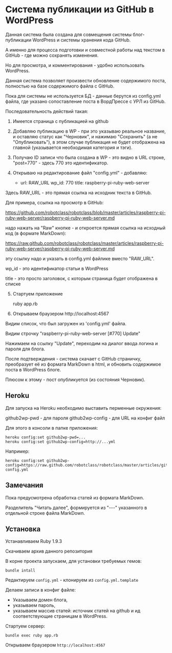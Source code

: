 Система публикации из GitHub в WordPress
========================================

Данная система была создана для совмещения системы блог-публикации WordPress
и системы хранения кода GitHub. 

А именно для процесса подготовки и совместной работы
над текстом в GitHub - где можно сохранять изменения.

Но для просмотра, и комментирования - удобно использовать WordPress.

Данная система позволяет произвести обновление содержимого поста, полностью
на базе содержимого файла с GitHub.

Пока для системы не используется БД - данные берутся из config.yml файла,
где указано сопоставление поста в ВордПрессе с УРЛ из GitHub.


Последовательность действий такая:

1) Имеется страница с публикацией на github

2) Добавляю публикацию в WP - при это указываю реальное название, и 
оставляю статус как "Черновик", и нажимаю "Сохранить" (а не "Опубликовать"),
в этом случае публикация не будет отображена на главной (указывается необходимая категория и тэги).

3) Получаю ID записи что была создана в WP - это видно в URL строке, "post=770" - 
здесь  770 это идентификатор.

4) Открываю на редактирование файл "config.yml" - добавляю:

    - url: RAW_URL
      wp_id: 770
      title: raspberry-pi-ruby-web-server

Здесь RAW_URL - это прямая ссылка на исходник текста в GitHub.

Для примера, ссылка на просмотр в GitHub:

https://github.com/robotclass/robotclass/blob/master/articles/raspberry-pi-ruby-web-server/raspberry-pi-ruby-web-server.md

надо нажать на "Raw" кнопке - и откроется прямая ссылка на исходный код (в формате MarkDown):

https://raw.github.com/robotclass/robotclass/master/articles/raspberry-pi-ruby-web-server/raspberry-pi-ruby-web-server.md

эту ссылку надо и указать в config.yml файлике вместо "RAW_URL".

wp_id - это идентификатор статьи в WordPress

title - это просто заголовок, с которым страница будет отображена в списке

5) Стартуем приложение

    ruby app.rb


6) Открываем браузером http://localhost:4567

Видим список, что был загружен из 'config.yml' файла.

Видим строчку "raspberry-pi-ruby-web-server [#770] Update"

Нажимаем на ссылку "Update", переходим на диалог ввода логина и пароля для 
блога.

После подтверждения - система скачает с GitHub страничку, преобразует её из
формата MarkDown в html, и обновить содержимое поста в WordPress блоге.

Плюсом к этому - пост опубликуется (из состояния Черновик).


Heroku
------

Для запуска на Heroku необходимо выставить перменные окружения:

github2wp-pwd - для пароля
github2wp-config - для URL на конфиг файл

Для этого в консоли в папке приложения:

    heroku config:set github2wp-pwd=...
    heroku config:set github2wp-config=http://...yml

Например:

    heroku config:set github2wp-config=https://raw.github.com/robotclass/robotclass/master/articles/github2wp-config.yml


Замечания
---------

Пока предусмотрена обработка статей из формата MarkDown.

Разделитель "Читать далее", формируется из "---" указанного в отдельной строке
файла MarkDown.

Установка
---------

Устанавливаем Ruby 1.9.3

Скачиваем архив данного репозитория

В корне проекта запускаем, для установки требуемых гемов:

    bundle intall

Редактируем `config.yml` - клонируем из `config.yml.template`

Делаем записи в конфиг файле:

* Указываем домен блога, 
* указываем пароль, 
* указываем массив статей: источник статей на github и
ид соответствующие страницам в WordPress.

Стартуем сервер:

    bundle exec ruby app.rb

Открываем браузером `http://localhost:4567`
